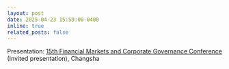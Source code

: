 ```yaml
---
layout: post
date: 2025-04-23 15:59:00-0400
inline: true
related_posts: false
---
```


Presentation: [15th Financial Markets and Corporate Governance Conference](http://ibschool-en.hnu.edu.cn/Financial_Markets_and_Corporate_Governance_Co.htm) (Invited presentation), Changsha